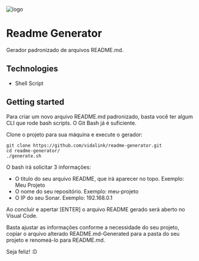 ![logo](https://avatars1.githubusercontent.com/u/47756567?s=96&v=4)

# Readme Generator

Gerador padronizado de arquivos README.md.

## Technologies

- Shell Script

## Getting started

Para criar um novo arquivo README.md padronizado, basta você ter algum CLI que rode bash scripts. O Git Bash já é suficiente.

Clone o projeto para sua máquina e execute o gerador:

```shell
git clone https://github.com/vidalink/readme-generator.git
cd readme-generator/
./generate.sh
```
O bash irá solicitar 3 informações:
- O titulo do seu arquivo README, que irá aparecer no topo. Exemplo: Meu Projeto
- O nome do seu repositório. Exemplo: meu-projeto
- O IP do seu Sonar. Exemplo: 192.168.0.1

Ao concluir e apertar [ENTER] o arquivo README gerado será aberto no Visual Code. 

Basta ajustar as informações conforme a necessidade do seu projeto, copiar o arquivo alterado README.md-Generated para a pasta do seu projeto e renomeá-lo para README.md.

Seja feliz! :D



